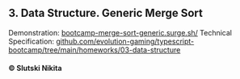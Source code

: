 ## 3. Data Structure. Generic Merge Sort

Demonstration: [bootcamp-merge-sort-generic.surge.sh/](http://bootcamp-merge-sort-generic.surge.sh/)
Technical Specification: [github.com/evolution-gaming/typescript-bootcamp/tree/main/homeworks/03-data-structure](https://github.com/evolution-gaming/typescript-bootcamp/tree/main/homeworks/03-data-structure)  

#### © Slutski Nikita